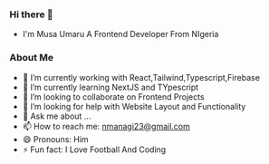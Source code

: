 ### Hi there 👋
- I'm Musa Umaru A Frontend Developer From NIgeria

### About Me
- 🔭 I’m currently working with React,Tailwind,Typescript,Firebase
- 🌱 I’m currently learning NextJS and TYpescript
- 👯 I’m looking to collaborate on Frontend Projects
- 🤔 I’m looking for help with Website Layout and Functionality
- 💬 Ask me about ...
- 📫 How to reach me: nmanagi23@gmail.com
- 😄 Pronouns: Him
- ⚡ Fun fact: I Love Football And Coding


